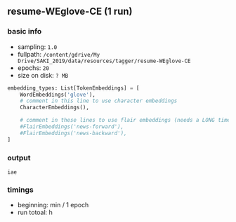 ## resume-WEglove-CE (1 run)

### basic info

- sampling:     `1.0`
- fullpath:     `/content/gdrive/My Drive/SAKI_2019/data/resources/tagger/resume-WEglove-CE`
- epochs:       `20`
- size on disk: `? MB`

```python
embedding_types: List[TokenEmbeddings] = [
    WordEmbeddings('glove'),
    # comment in this line to use character embeddings
    CharacterEmbeddings(),

    # comment in these lines to use flair embeddings (needs a LONG time to train :-)
    #FlairEmbeddings('news-forward'),
    #FlairEmbeddings('news-backward'),
]
```

### output

```
iae
```

### timings

- beginning: min / 1 epoch
- run totoal: h